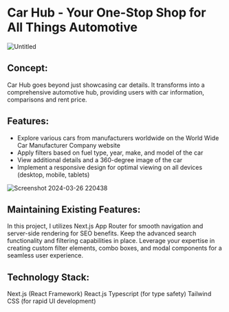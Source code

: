 # Car Hub - Your One-Stop Shop for All Things Automotive
![Untitled](https://github.com/Orbin-Ahmed/car-showcase/assets/93181928/351a4ce4-4dfa-490e-80bc-714b75437ee0)


## Concept:
Car Hub goes beyond just showcasing car details. It transforms into a comprehensive automotive hub, providing users with car information, comparisons and rent price.

## Features:
- Explore various cars from manufacturers worldwide on the World Wide Car Manufacturer Company website
- Apply filters based on fuel type, year, make, and model of the car
- View additional details and a 360-degree image of the car
- Implement a responsive design for optimal viewing on all devices (desktop, mobile, tablets)

![Screenshot 2024-03-26 220438](https://github.com/Orbin-Ahmed/car-showcase/assets/93181928/566c1463-3856-4f83-81c3-02a3a3d4cb16)


## Maintaining Existing Features:
In this project, I utilizes Next.js App Router for smooth navigation and server-side rendering for SEO benefits.
Keep the advanced search functionality and filtering capabilities in place.
Leverage your expertise in creating custom filter elements, combo boxes, and modal components for a seamless user experience.

## Technology Stack:
Next.js (React Framework)
React.js
Typescript (for type safety)
Tailwind CSS (for rapid UI development)

